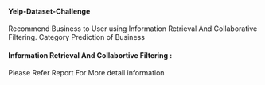 #### Yelp-Dataset-Challenge

Recommend Business to User using Information Retrieval And Collaborative Filtering. Category Prediction of Business

#### Information Retrieval And Collabortive Filtering : 

Please Refer Report For More detail information
